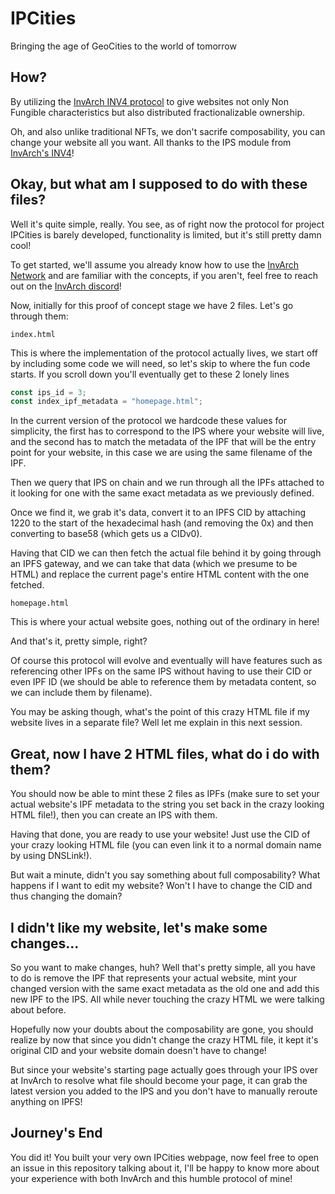 # IPCities
Bringing the age of GeoCities to the world of tomorrow

## How?
By utilizing the [InvArch INV4 protocol](https://github.com/InvArch/InvArch-Frames) to give websites not only Non Fungible characteristics but also distributed fractionalizable ownership.

Oh, and also unlike traditional NFTs, we don't sacrife composability, you can change your website all you want. All thanks to the IPS module from [InvArch's INV4](https://github.com/InvArch/InvArch-Frames)!

## Okay, but what am I supposed to do with these files?
Well it's quite simple, really. You see, as of right now the protocol for project IPCities is barely developed, functionality is limited, but it's still pretty damn cool!

To get started, we'll assume you already know how to use the [InvArch Network](https://github.com/InvArch/InvArch-Node) and are familiar with the concepts, if you aren't, feel free to reach out on the [InvArch discord](https://discord.gg/invarch)!

Now, initially for this proof of concept stage we have 2 files. Let's go through them:

`index.html`

This is where the implementation of the protocol actually lives, we start off by including some code we will need, so let's skip to where the fun code starts.
If you scroll down you'll eventually get to these 2 lonely lines
```js
const ips_id = 3;
const index_ipf_metadata = "homepage.html";
```
In the current version of the protocol we hardcode these values for simplicity, the first has to correspond to the IPS where your website will live, and the second has to match the metadata of the IPF that will be the entry point for your website, in this case we are using the same filename of the IPF.

Then we query that IPS on chain and we run through all the IPFs attached to it looking for one with the same exact metadata as we previously defined.

Once we find it, we grab it's data, convert it to an IPFS CID by attaching 1220 to the start of the hexadecimal hash (and removing the 0x) and then converting to base58 (which gets us a CIDv0).

Having that CID we can then fetch the actual file behind it by going through an IPFS gateway, and we can take that data (which we presume to be HTML) and replace the current page's entire HTML content with the one fetched.

`homepage.html`

This is where your actual website goes, nothing out of the ordinary in here!

And that's it, pretty simple, right?

Of course this protocol will evolve and eventually will have features such as referencing other IPFs on the same IPS without having to use their CID or even IPF ID (we should be able to reference them by metadata content, so we can include them by filename).

You may be asking though, what's the point of this crazy HTML file if my website lives in a separate file? Well let me explain in this next session.

## Great, now I have 2 HTML files, what do i do with them?
You should now be able to mint these 2 files as IPFs (make sure to set your actual website's IPF metadata to the string you set back in the crazy looking HTML file!), then you can create an IPS with them.

Having that done, you are ready to use your website! Just use the CID of your crazy looking HTML file (you can even link it to a normal domain name by using DNSLink!).

But wait a minute, didn't you say something about full composability? What happens if I want to edit my website? Won't I have to change the CID and thus changing the domain?

## I didn't like my website, let's make some changes...
So you want to make changes, huh? Well that's pretty simple, all you have to do is remove the IPF that represents your actual website, mint your changed version with the same exact metadata as the old one and add this new IPF to the IPS. All while never touching the crazy HTML we were talking about before.

Hopefully now your doubts about the composability are gone, you should realize by now that since you didn't change the crazy HTML file, it kept it's original CID and your website domain doesn't have to change!

But since your website's starting page actually goes through your IPS over at InvArch to resolve what file should become your page, it can grab the latest version you added to the IPS and you don't have to manually reroute anything on IPFS!

## Journey's End
You did it! You built your very own IPCities webpage, now feel free to open an issue in this repository talking about it, I'll be happy to know more about your experience with both InvArch and this humble protocol of mine!
